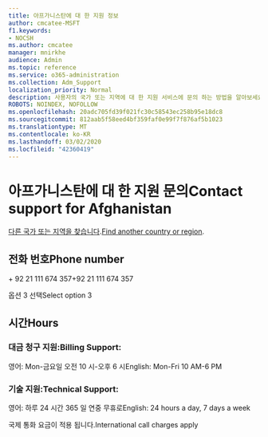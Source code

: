 ```yaml
---
title: 아프가니스탄에 대 한 지원 정보
author: cmcatee-MSFT
f1.keywords:
- NOCSH
ms.author: cmcatee
manager: mnirkhe
audience: Admin
ms.topic: reference
ms.service: o365-administration
ms.collection: Adm_Support
localization_priority: Normal
description: 사용자의 국가 또는 지역에 대 한 지원 서비스에 문의 하는 방법을 알아보세요.
ROBOTS: NOINDEX, NOFOLLOW
ms.openlocfilehash: 20adc705fd39f021fc30c58543ec258b95e18dc8
ms.sourcegitcommit: 812aab5f58eed4bf359faf0e99f7f876af5b1023
ms.translationtype: MT
ms.contentlocale: ko-KR
ms.lasthandoff: 03/02/2020
ms.locfileid: "42360419"
---
```

# <a name="contact-support-for-afghanistan"></a><span data-ttu-id="7b338-103">아프가니스탄에 대 한 지원 문의</span><span class="sxs-lookup"><span data-stu-id="7b338-103">Contact support for Afghanistan</span></span>

<span data-ttu-id="7b338-104">[다른 국가 또는 지역을 찾습니다](../contact-support-for-business-products.md).</span><span class="sxs-lookup"><span data-stu-id="7b338-104">[Find another country or region](../contact-support-for-business-products.md).</span></span>

## <a name="phone-number"></a><span data-ttu-id="7b338-105">전화 번호</span><span class="sxs-lookup"><span data-stu-id="7b338-105">Phone number</span></span>
<span data-ttu-id="7b338-106">+ 92 21 111 674 357</span><span class="sxs-lookup"><span data-stu-id="7b338-106">+92 21 111 674 357</span></span>

<span data-ttu-id="7b338-107">옵션 3 선택</span><span class="sxs-lookup"><span data-stu-id="7b338-107">Select option 3</span></span>

## <a name="hours"></a><span data-ttu-id="7b338-108">시간</span><span class="sxs-lookup"><span data-stu-id="7b338-108">Hours</span></span>
### <a name="billing-support"></a><span data-ttu-id="7b338-109">대금 청구 지원:</span><span class="sxs-lookup"><span data-stu-id="7b338-109">Billing Support:</span></span>

<span data-ttu-id="7b338-110">영어: Mon-금요일 오전 10 시-오후 6 시</span><span class="sxs-lookup"><span data-stu-id="7b338-110">English: Mon-Fri 10 AM-6 PM</span></span>

### <a name="technical-support"></a><span data-ttu-id="7b338-111">기술 지원:</span><span class="sxs-lookup"><span data-stu-id="7b338-111">Technical Support:</span></span>

<span data-ttu-id="7b338-112">영어: 하루 24 시간 365 일 연중 무휴로</span><span class="sxs-lookup"><span data-stu-id="7b338-112">English: 24 hours a day, 7 days a week</span></span>

<span data-ttu-id="7b338-113">국제 통화 요금이 적용 됩니다.</span><span class="sxs-lookup"><span data-stu-id="7b338-113">International call charges apply</span></span>
